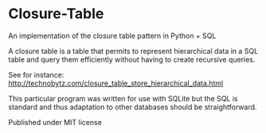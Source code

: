 # Closure-Table
An implementation of the closure table pattern in Python + SQL

A closure table is a table that permits to represent hierarchical data in a SQL table and query them efficiently without having to create recursive queries.

See for instance: http://technobytz.com/closure_table_store_hierarchical_data.html

This particular program was written for use with SQLite but the SQL is standard and thus adaptation to other databases should be straightforward.

Published under MIT license

